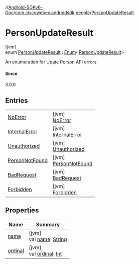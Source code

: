 //[Android-SDKv6-Doc](../../../index.md)/[com.ciscowebex.androidsdk.people](../index.md)/[PersonUpdateResult](index.md)

# PersonUpdateResult

[jvm]\
enum [PersonUpdateResult](index.md) : [Enum](https://kotlinlang.org/api/latest/jvm/stdlib/kotlin/-enum/index.html)&lt;[PersonUpdateResult](index.md)&gt; 

An enumeration for Upate Person API errors

#### Since

3.0.0

## Entries

| | |
|---|---|
| [NoError](-no-error/index.md) | [jvm]<br>[NoError](-no-error/index.md) |
| [InternalError](-internal-error/index.md) | [jvm]<br>[InternalError](-internal-error/index.md) |
| [Unauthorized](-unauthorized/index.md) | [jvm]<br>[Unauthorized](-unauthorized/index.md) |
| [PersonNotFound](-person-not-found/index.md) | [jvm]<br>[PersonNotFound](-person-not-found/index.md) |
| [BadRequest](-bad-request/index.md) | [jvm]<br>[BadRequest](-bad-request/index.md) |
| [Forbidden](-forbidden/index.md) | [jvm]<br>[Forbidden](-forbidden/index.md) |

## Properties

| Name | Summary |
|---|---|
| [name](../../com.ciscowebex.androidsdk.team/-list-team-membership-result/-bad-request/index.md#-372974862%2FProperties%2F-411797461) | [jvm]<br>val [name](../../com.ciscowebex.androidsdk.team/-list-team-membership-result/-bad-request/index.md#-372974862%2FProperties%2F-411797461): [String](https://kotlinlang.org/api/latest/jvm/stdlib/kotlin/-string/index.html) |
| [ordinal](../../com.ciscowebex.androidsdk.team/-list-team-membership-result/-bad-request/index.md#-739389684%2FProperties%2F-411797461) | [jvm]<br>val [ordinal](../../com.ciscowebex.androidsdk.team/-list-team-membership-result/-bad-request/index.md#-739389684%2FProperties%2F-411797461): [Int](https://kotlinlang.org/api/latest/jvm/stdlib/kotlin/-int/index.html) |
